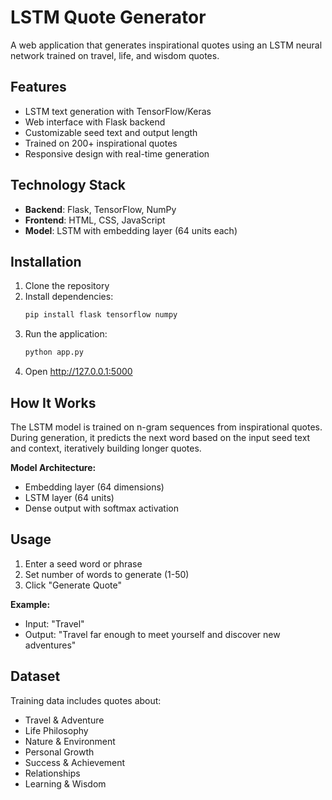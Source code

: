 # LSTM Quote Generator

A web application that generates inspirational quotes using an LSTM neural network trained on travel, life, and wisdom quotes.

## Features

- LSTM text generation with TensorFlow/Keras
- Web interface with Flask backend
- Customizable seed text and output length
- Trained on 200+ inspirational quotes
- Responsive design with real-time generation

## Technology Stack

- **Backend**: Flask, TensorFlow, NumPy
- **Frontend**: HTML, CSS, JavaScript
- **Model**: LSTM with embedding layer (64 units each)

## Installation

1. Clone the repository
2. Install dependencies:
   ```bash
   pip install flask tensorflow numpy
   ```
3. Run the application:
   ```bash
   python app.py
   ```
4. Open http://127.0.0.1:5000

## How It Works

The LSTM model is trained on n-gram sequences from inspirational quotes. During generation, it predicts the next word based on the input seed text and context, iteratively building longer quotes.

**Model Architecture:**
- Embedding layer (64 dimensions)
- LSTM layer (64 units)  
- Dense output with softmax activation

## Usage

1. Enter a seed word or phrase
2. Set number of words to generate (1-50)
3. Click "Generate Quote"

**Example:**
- Input: "Travel" 
- Output: "Travel far enough to meet yourself and discover new adventures"

## Dataset

Training data includes quotes about:
- Travel & Adventure
- Life Philosophy  
- Nature & Environment
- Personal Growth
- Success & Achievement
- Relationships
- Learning & Wisdom

